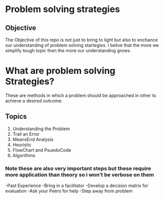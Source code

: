 # Problem solving strategies

## Objective
The Objective of this repo is not just to bring to light but also to enchance our understanding of problem solving startegies. I belive that the more we simplify tough topic then the more our understanding grows.


# What are problem solving Strategies?

These are methods in which a problem should be approached in other to achieve a desired outcome.


## Topics
1. Understanding the Problem
2. Trail an Error
3. MeansEnd Analysis
4. Heuristic 
5. FlowChart and PsuedoCode
6. Algorithms


### Note these are also very important steps but these require more application than theory so i won't be verbose on them
 -Past Experience
 -Bring in a facilitator
 -Develop a decision matrix for evaluation
 -Ask your Peers for help
 -Step away from problem


